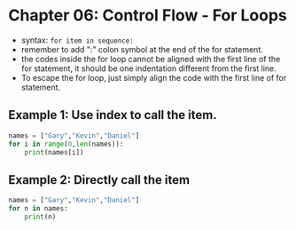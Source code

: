 # Chapter 06: Control Flow - For Loops

- syntax: ```for item in sequence:```
- remember to add ":" colon symbol at the end of the for statement.
- the codes inside the for loop cannot be aligned with the first line of the for statement, it should be one indentation different from the first line.
- To escape the for loop, just simply align the code with the first line of for statement.

## Example 1: Use index to call the item.

```python
names = ["Gary","Kevin","Daniel"]
for i in range(0,len(names)):
    print(names[i])
```

## Example 2: Directly call the item
```python
names = ["Gary","Kevin","Daniel"]
for n in names:
    print(n)
```
